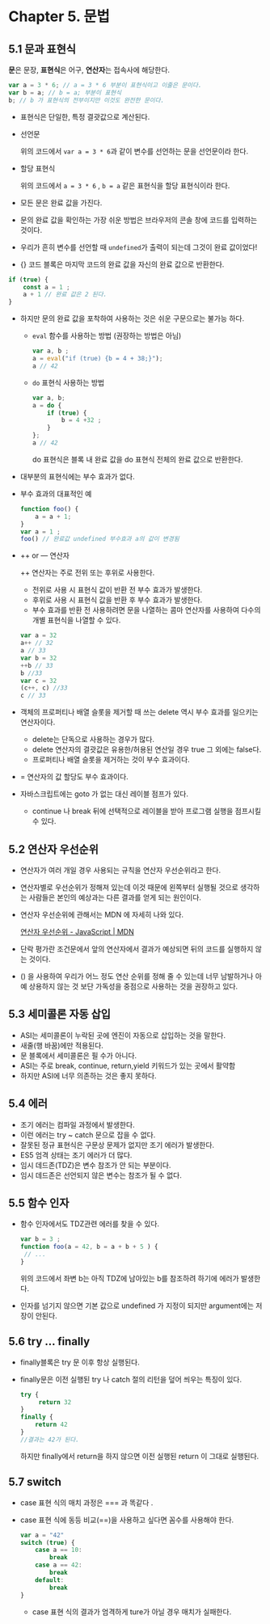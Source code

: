 # **Chapter 5. 문법**

## 5.1 문과 표현식

**문**은 문장, **표현식**은 어구, **연산자**는 접속사에 해당한다.

```jsx
var a = 3 * 6; // a = 3 * 6 부분이 표현식이고 이줄은 문이다.
var b = a; // b = a; 부분이 표현식
b; // b 가 표현식의 전부이지만 이것도 완전한 문이다.
```

- 표현식은 단일한, 특정 결괏값으로 계산된다.
- 선언문

  위의 코드에서 `var a = 3 * 6`과 같이 변수를 선언하는 문을 선언문이라 한다.

- 할당 표현식

  위의 코드에서 `a = 3 * 6` , `b = a` 같은 표현식을 할당 표현식이라 한다.

- 모든 문은 완료 값을 가진다.
- 문의 완료 값을 확인하는 가장 쉬운 방법은 브라우저의 콘솔 창에 코드를 입력하는 것이다.
- 우리가 흔히 변수를 선언할 때 `undefined`가 출력이 되는데 그것이 완료 값이었다!
- {} 코드 블록은 마지막 코드의 완료 값을 자신의 완료 값으로 반환한다.

```jsx
if (true) {
	const a = 1 ; 
	a + 1 // 완료 값은 2 된다.
}
```

- 하지만 문의 완료 값을 포착하여 사용하는 것은 쉬운 구문으로는 불가능 하다.
    - `eval` 함수를 사용하는 방법 (권장하는 방법은 아님)

        ```jsx
        var a, b ; 
        a = eval("if (true) {b = 4 + 38;}");
        a // 42
        ```


    - `do` 표현식 사용하는 방법
        
        ```jsx
        var a, b; 
        a = do {
        	if (true) {
        		b = 4 +32 ;
        	}
        };
        a // 42
        ```
        
        do 표현식은 블록 내 완료 값을 do 표현식 전체의 완료 값으로 반환한다.

- 대부분의 표현식에는 부수 효과가 없다.
- 부수 효과의 대표적인 예

    ```jsx
    function foo() {
    	a = a + 1;
    }
    var a = 1 ; 
    foo() // 완료값 undefined 부수효과 a의 값이 변경됨 
    ```

- ++ or — 연산자

  ++ 연산자는 주로 전위 또는 후위로 사용한다.

    - 전위로 사용 시 표현식 값이 반환 전 부수 효과가 발생한다.
    - 후위로 사용 시 표현식 값을 반환 후 부수 효과가 발생한다.
    - 부수 효과를 반환 전 사용하려면 문을 나열하는 콤마 연산자를 사용하여 다수의 개별 표현식을 나열할 수 있다.

    ```jsx
    var a = 32 
    a++ // 32
    a // 33
    var b = 32 
    ++b // 33
    b //33
    var c = 32
    (c++, c) //33
    c // 33
    ```

- 객체의 프로퍼티나 배열 슬롯을 제거할 때 쓰는 delete 역시 부수 효과를 일으키는 연산자이다.
    - delete는 단독으로 사용하는 경우가 많다.
    - delete 연산자의 결괏값은 유용한/허용된 연산일 경우 true 그 외에는 false다.
    - 프로퍼티나 배열 슬롯을 제거하는 것이 부수 효과이다.
- = 연산자의 값 할당도 부수 효과이다.
- 자바스크립트에는 goto 가 없는 대신 레이블 점프가 있다.
    - continue 나 break 뒤에 선택적으로 레이블을 받아 프로그램 실행을 점프시킬 수 있다.

## 5.2 연산자 우선순위

- 연산자가 여러 개일 경우 사용되는 규칙을 연산자 우선순위라고 한다.
- 연산자별로 우선순위가 정해져 있는데 이것 때문에 왼쪽부터 실행될 것으로 생각하는 사람들은 본인의 예상과는 다른 결과를 얻게 되는 원인이다.
- 연산자 우선순위에 관해서는 MDN 에 자세히 나와 있다.

  [연산자 우선순위 - JavaScript | MDN](https://developer.mozilla.org/ko/docs/Web/JavaScript/Reference/Operators/Operator_precedence)

- 단락 평가란 조건문에서 앞의 연산자에서 결과가 예상되면 뒤의 코드를 실행하지 않는 것이다.
- () 을 사용하여 우리가 어느 정도 연산 순위를 정해 줄 수 있는데 너무 남발하거나 아예 상용하지 않는 것 보단 가독성을 중점으로 사용하는 것을 권장하고 있다.

## 5.3 세미콜론 자동 삽입

- ASI는 세미콜론이 누락된 곳에 엔진이 자동으로 삽입하는 것을 말한다.
- 새줄(행 바꿈)에만 적용된다.
- 문 블록에서 세미콜론은 필 수가 아니다.
- ASI는 주로 break, continue, return,yield 키워드가 있는 곳에서 활약함
- 하지만 ASI에 너무 의존하는 것은 좋지 못하다.

## 5.4 에러

- 조기 에러는 컴파일 과정에서 발생한다.
- 이런 에러는 try ~ catch 문으로 잡을 수 없다.
- 잘못된 정규 표현식은 구문상 문제가 없지만 조기 에러가 발생한다.
- ES5 엄격 상태는 조기 에러가 더 많다.
- 임시 데드존(TDZ)은 변수 참조가 안 되는 부분이다.
- 임시 데드존은 선언되지 않은 변수는 참조가 될 수 없다.

## 5.5 함수 인자

- 함수 인자에서도 TDZ관련 에러를 찾을 수 있다.

    ```jsx
    var b = 3 ; 
    function foo(a = 42, b = a + b + 5 ) {
     // ... 
    }
    ```

  위의 코드에서 좌변 b는 아직 TDZ에 남아있는 b를 참조하려 하기에 에러가 발생한다.

- 인자를 넘기지 않으면 기본 값으로 undefined 가 지정이 되지만 argument에는 저장이 안된다.

## 5.6 try … finally

- finally블록은 try 문 이후 항상 실행된다.
- finally문은 이전 실행된 try 나 catch 절의 리턴을 덮어 씌우는 특징이 있다.

    ```jsx
    try {
    	 return 32
    }
    finally {
    	return 42
    }
    //결과는 42가 된다.
    ```

  하지만 finally에서 return을 하지 않으면 이전 실행된 return 이 그대로 실행된다.


## 5.7 switch

- case 표현 식의 매치 과정은 === 과 똑같다 .
- case 표현 식에 동등 비교(==)을 사용하고 싶다면 꼼수를 사용해야 한다.

    ```jsx
    var a = "42" 
    switch (true) {
    	case a == 10: 
    		break
    	case a == 42:
    		break
    	default: 
    		break
    }
    ```

    - case 표현 식의 결과가 엄격하게 ture가 아닐 경우 매치가 실패한다.